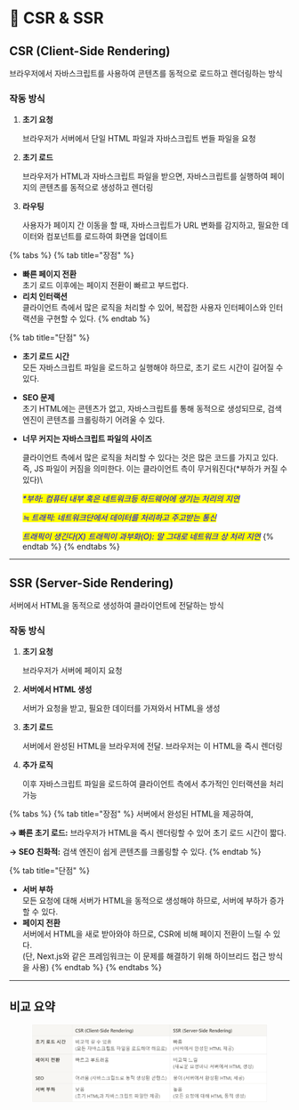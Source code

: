 # 🎏 CSR & SSR

## CSR (Client-Side Rendering)

브라우저에서 자바스크립트를 사용하여 콘텐츠를 동적으로 로드하고 렌더링하는 방식

### **작동 방식**

1.  **초기 요청**

    브라우저가 서버에서 단일 HTML 파일과 자바스크립트 번들 파일을 요청
2.  **초기 로드**

    브라우저가 HTML과 자바스크립트 파일을 받으면, 자바스크립트를 실행하여 페이지의 콘텐츠를 동적으로 생성하고 렌더링
3.  **라우팅**

    사용자가 페이지 간 이동을 할 때, 자바스크립트가 URL 변화를 감지하고, 필요한 데이터와 컴포넌트를 로드하여 화면을 업데이트

{% tabs %}
{% tab title="장점" %}
* **빠른 페이지 전환** \
  초기 로드 이후에는 페이지 전환이 빠르고 부드럽다.
* **리치 인터랙션** \
  클라이언트 측에서 많은 로직을 처리할 수 있어, 복잡한 사용자 인터페이스와 인터랙션을 구현할 수 있다.
{% endtab %}

{% tab title="단점" %}
* **초기 로드 시간** \
  모든 자바스크립트 파일을 로드하고 실행해야 하므로, 초기 로드 시간이 길어질 수 있다.
* **SEO 문제** \
  초기 HTML에는 콘텐츠가 없고, 자바스크립트를 통해 동적으로 생성되므로, 검색 엔진이 콘텐츠를 크롤링하기 어려울 수 있다.
*   **너무 커지는 자바스크립트 파일의 사이즈**

    클라이언트 측에서 많은 로직을 처리할 수 있다는 것은 많은 코드를 가지고 있다. 즉, JS 파일이 커짐을 의미한다. 이는 클라이언트 측이 무거워진다(\*부하가 커질 수 있다)\


    _<mark style="color:blue;">\*부하: 컴퓨터 내부 혹은 네트워크등 하드웨어에 생기는 처리의 지연</mark>_

    _<mark style="color:blue;">≒ 트래픽: 네트워크단에서 데이터를 처리하고 주고받는 통신</mark>_

    _<mark style="color:blue;">트래픽이 생긴다(X) 트래픽이 과부화(O): 말 그대로 네트워크 상 처리 지연</mark>_
{% endtab %}
{% endtabs %}

***

## SSR (Server-Side Rendering)

서버에서 HTML을 동적으로 생성하여 클라이언트에 전달하는 방식

### **작동 방식**

1.  **초기 요청**

    브라우저가 서버에 페이지 요청
2.  **서버에서 HTML 생성**

    서버가 요청을 받고, 필요한 데이터를 가져와서 HTML을 생성
3.  **초기 로드**

    서버에서 완성된 HTML을 브라우저에 전달. 브라우저는 이 HTML을 즉시 렌더링
4.  **추가 로직**

    이후 자바스크립트 파일을 로드하여 클라이언트 측에서 추가적인 인터랙션을 처리 가능

{% tabs %}
{% tab title="장점" %}
서버에서 완성된 HTML을 제공하여,

**→ 빠른 초기 로드:** 브라우저가 HTML을 즉시 렌더링할 수 있어 초기 로드 시간이 짧다.

**→ SEO 친화적:** 검색 엔진이 쉽게 콘텐츠를 크롤링할 수 있다.
{% endtab %}

{% tab title="단점" %}
* **서버 부하** \
  모든 요청에 대해 서버가 HTML을 동적으로 생성해야 하므로, 서버에 부하가 증가할 수 있다.
* **페이지 전환** \
  서버에서 HTML을 새로 받아와야 하므로, CSR에 비해 페이지 전환이 느릴 수 있다. \
  (단, Next.js와 같은 프레임워크는 이 문제를 해결하기 위해 하이브리드 접근 방식을 사용)
{% endtab %}
{% endtabs %}

***

## 비교 요약

<figure><img src="../../.gitbook/assets/image (13).png" alt=""><figcaption></figcaption></figure>
